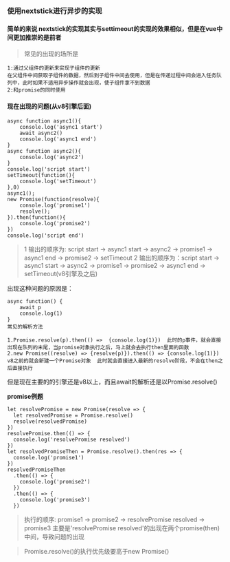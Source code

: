 ### 使用nextstick进行异步的实现

#### 简单的来说  nextstick的实现其实与settimeout的实现的效果相似，但是在vue中间更加推崇的是前者
> 常见的出现的场所是

```
1:通过父组件的更新来实现子组件的更新
在父组件中间获取子组件的数据，然后到子组件中间去使用，但是在传递过程中间会进入任务队列中，此时如果不适用异步操作就会出现，使子组件拿不到数据
2:和promise的同时使用
```

#### 现在出现的问题(从v8引擎后面)

```
async function async1(){
    console.log('async1 start')
    await async2()
    console.log('async1 end')
}
async function async2(){
    console.log('async2')
}
console.log('script start')
setTimeout(function(){
    console.log('setTimeout') 
},0)  
async1();
new Promise(function(resolve){
    console.log('promise1')
    resolve();
}).then(function(){
    console.log('promise2')
})
console.log('script end')
```

>1 输出的顺序为: script start  ->  async1 start ->  async2  -> promise1 -> async1 end  -> promise2  -> setTimeout
>2 输出的顺序为：script start  ->  async1 start ->  async2  -> promise1 -> promise2 -> async1 end  -> setTimeout(v8引擎及之后)

出现这种问题的原因是：
```
async function() {
	await p
	console.log(1)
}
常见的解析方法

1.Promise.resolve(p).then(() =>  {console.log(1)})  此时的p事件，就会直接出现在队列的末尾，当promise对象执行之后，马上就会去执行then里面的函数
2.new Promise((resolve) => {resolve(p)}).then(() => {console.log(1)})  v8之前的就会新建一个Promise对象  此时就会直接进入最新的resolve阶段，不会在then之后直接执行
```

但是现在主要的的引擎还是v8以上，而且await的解析还是以Promise.resolve()

**promise例题**
```
let resolvePromise = new Promise(resolve => {
  let resolvedPromise = Promise.resolve()
  resolve(resolvedPromise)
})
resolvePromise.then(() => {
  console.log('resolvePromise resolved')
})
let resolvedPromiseThen = Promise.resolve().then(res => {
  console.log('promise1')
})
resolvedPromiseThen
  .then(() => {
    console.log('promise2')
  })
  .then(() => {
    console.log('promise3')
  })
```

> 执行的顺序: promise1 -> promise2 -> resolvePromise resolved -> promise3
主要是'resolvePromise resolved'的出现在两个promise(then)中间，导致问题的出现

> Promise.resolve()的执行优先级要高于new Promise()

